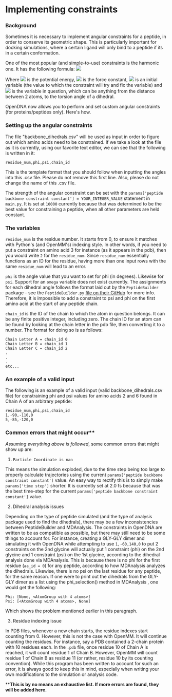 # Implementing constraints
### Background

Sometimes it is necessary to implement angular constraints for a peptide, in order to conserve its geometric shape. 
This is particularly important for docking simulations, where a certain ligand will only bind to a peptide if its in a certain conformation.

One of the most popular (and simple-to-use) constraints is the harmonic one. It has the following formula:
<img src="https://latex.codecogs.com/png.latex?%5Cbg_white%20V(x)=0.5k(x-x_0)^2 " />

Where <img src="https://latex.codecogs.com/png.latex?%5Cbg_white%20V " />
is the potential energy, 
<img src="https://latex.codecogs.com/png.latex?%5Cbg_white%20k " /> 
is the force constant, 
<img src="https://latex.codecogs.com/png.latex?%5Cbg_white%20x_0 " /> 
is an initial variable (the value to which the constraint will try and fix the variable) and 
<img src="https://latex.codecogs.com/png.latex?%5Cbg_white%20x " />
is the variable in question, which can be anything from the distance between 2 atoms, to the torsion angle of a dihedral. 

OpenDNA now allows you to perform and set custom angular constraints (for proteins/peptides only). Here's how.

### Setting up the angular constraints

The file "backbone_dihedrals.csv" will be used as input in order to figure out which amino acids need to be constrained.
If we take a look at the file as it is currently, using our favorite text editor, we can see that the following is written in it:

```
residue_num,phi,psi,chain_id
```

This is the template format that you should follow when inputting the angles into this .csv file.
Please do not remove this first line. Also, please do not change the name of this .csv file.

The strength of the angular constraint can be set with the ```params['peptide backbone constraint constant'] = YOUR_INTEGER_VALUE``` statement in ```main.py```.
It is set at ```10000``` currently because that was determined to be the best value for constraining a peptide, when all other parameters are held constant.

### The variables
```residue_num``` is the residue number. It starts from 0, to ensure it matches with Python's (and OpenMM's) indexing style. 
In other words, if you need to put a constraint on amino acid 3 for instance (as it appears in the pdb), then you would write ```2``` for the ```residue_num```.
Since ```residue_num``` essentially functions as an ID for the residue, having more than one input rows with the same ```residue_num``` will lead to an error.

```phi``` is the angle value that you want to set for phi (in degrees). Likewise for ```psi```. 
Support for an ```omega``` variable does not exist currently. The assignments for each dihedral angle follows the format laid out by the ```PeptideBuilder``` package - see the ```PeptideBuilder.py``` [file on their GitHub](https://github.com/clauswilke/PeptideBuilder/blob/6d38a167b9992c27adc86f64370f7083303ce877/PeptideBuilder/PeptideBuilder.py) for more info.
Therefore, it is impossible to add a constraint to psi and phi on the first amino acid at the start of any peptide chain. 

```chain_id``` is the ID of the chain to which the atom in question belongs. It can be any finite positive integer, including zero. 
The chain ID for an atom can be found by looking at the chain letter in the pdb file, then converting it to a number. The format for doing so is as follows:

```
Chain Letter A = chain_id 0
Chain Letter B = chain_id 1
Chain Letter C = chain_id 2
.
.
.
etc...
```

### An example of a valid input
The following is an example of a valid input (valid backbone_dihedrals.csv file) for constraining phi and psi values for amino acids 2 and 6 found in Chain A of an arbitrary peptide:
```
residue_num,phi,psi,chain_id
1,-90,-110,0
5,-85,-120,0
```

### Common errors that might occur**
*Assuming everything above is followed*, some common errors that might show up are:

1. ```Particle Coordinate is nan```

This means the simulation exploded, due to the time step being too large to properly calculate trajectories using the current
```params['peptide backbone constraint constant']``` value. An easy way to rectify this is to simply make ```params['time step']``` shorter.
It is currently set at 2.0 fs because that was the best time-step for the current ```params['peptide backbone constraint constant']``` value.

2. Dihedral analysis issues

Depending on the type of peptide simulated (and the type of analysis package used to find the dihedrals), there may be a few inconsistencies between
PeptideBuilder and MDAnalysis. The constraints in OpenDNA are written to be as compatible as possible, but there may still need to be some things to account for.
For instance, creating a GLY-GLY dimer and simulating it with OpenDNA while attempting to use ```1,-60,140,0``` to put 2 constraints on the 2nd glycine will actually put 1 constraint (phi) on the 2nd glycine and 1 constraint (psi) on the 1st glycine, according to the dihedral analysis done via MDAnalysis. 
This is because there is no phi for the first residue (```aa_id = 0```) for any peptide, 
according to how MDAnalysis analyzes the dihedrals. Likewise, there is no psi on the last residue for any peptide, for the same reason. 
If one were to print out the dihedrals from the GLY-GLY dimer as a list using the phi_selection() method in MDAnalysis , one would get the following:
```
Phi: [None, <AtomGroup with 4 atoms>]
Psi: [<AtomGroup with 4 atoms>, None]
```
Which shows the problem mentioned earlier in this paragraph.

3. Residue indexing issue

In PDB files, whenever a new chain starts, the residue indexes start counting from 0. However, this is not the case with OpenMM. It will continue counting the residues. For instance, say a PDB contained a 2-chain protein with 10 residues each. In the ```.pdb``` file, once residue 10 of Chain A is reached, it will count residue 1 of Chain B. However, OpenMM will count residue 1 of Chain B as residue 11 (or rather, residue 10 by its counting convention). While this program has been written to account for such an error, it is always good to keep this in mind, especially when writing your own modifications to the simulation or analysis code.

****This is by no means an exhaustive list. If more errors are found, they will be added here.**
